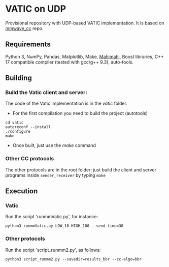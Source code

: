 # VATIC on UDP

Provisional repository with UDP-based VATIC implementation. It is based on [mmwave_cc](https://github.com/shivariyer/mmwave_cc) repo.

## Requirements

Python 3, NumPy, Pandas, Matplotlib, Make,
[Mahimahi](mahimahi.mit.edu), Boost libraries, C++ 17 compatible compiler (tested with gcc/g++ 9.3), auto-tools.

## Building

### Build the Vatic client and server:

The code of the Vatic implementation is in the _vatic_ folder.

- For the first compilation you need to build the project (autotools)

```
cd vatic
autoreconf --install
./configure
make
```

- Once built, just use the _make_ command

### Other CC protocols

The other protocols are in the root folder; just build the client and server programs inside `sender_receiver` by
typing `make`

## Execution

### Vatic

Run the script 'runmmVatic.py', for instance:

```console
python3 runmmVatic.py LOW_10-HIGH_100 --send-time=30
```

### Other protocols

Run the script 'script_runmm2.py', as follows:

```console
python3 script_runmm2.py --savedir=results_bbr --cc-algo=bbr
```
